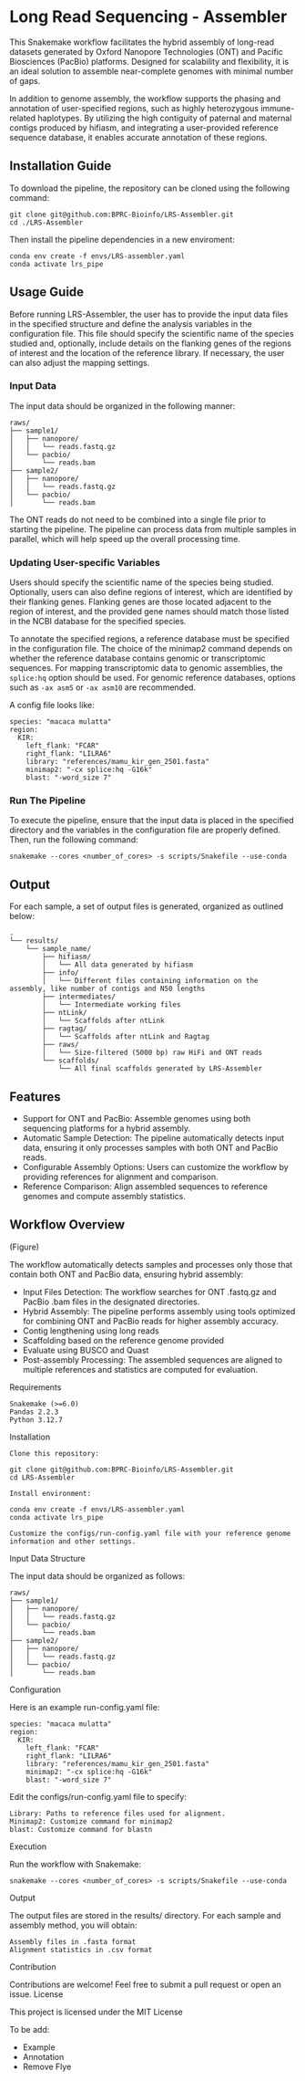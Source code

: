 # Long Read Sequencing - Assembler

This Snakemake workflow facilitates the hybrid assembly of long-read datasets generated by Oxford Nanopore Technologies (ONT) and Pacific Biosciences (PacBio) platforms. Designed for scalability and flexibility, it is an ideal solution to assemble near-complete genomes with minimal number of gaps.

In addition to genome assembly, the workflow supports the phasing and annotation of user-specified regions, such as highly heterozygous immune-related haplotypes. By utilizing the high contiguity of paternal and maternal contigs produced by hifiasm, and integrating a user-provided reference sequence database, it enables accurate annotation of these regions. 

## Installation Guide

To download the pipeline, the repository can be cloned using the following command:

    git clone git@github.com:BPRC-Bioinfo/LRS-Assembler.git
    cd ./LRS-Assembler

Then install the pipeline dependencies in a new enviroment:

    conda env create -f envs/LRS-assembler.yaml
    conda activate lrs_pipe

## Usage Guide

Before running LRS-Assembler, the user has to provide the input data files in the specified structure and define the analysis variables in the configuration file. This file should specify the scientific name of the species studied and, optionally, include details on the flanking genes of the regions of interest and the location of the reference library. If necessary, the user can also adjust the mapping settings.

### Input Data

The input data should be organized in the following manner:

```
raws/
├── sample1/
│   ├── nanopore/
│   │   └── reads.fastq.gz
│   └── pacbio/
│       └── reads.bam
├── sample2/
│   ├── nanopore/
│   │   └── reads.fastq.gz
│   └── pacbio/
│       └── reads.bam
```

The ONT reads do not need to be combined into a single file prior to starting the pipeline.
The pipeline can process data from multiple samples in parallel, which will help speed up the overall processing time.

### Updating User-specific Variables

Users should specify the scientific name of the species being studied. Optionally, users can also define regions of interest, which are identified by their flanking genes. Flanking genes are those located adjacent to the region of interest, and the provided gene names should match those listed in the NCBI database for the specified species. 

To annotate the specified regions, a reference database must be specified in the configuration file. The choice of the minimap2 command depends on whether the reference database contains genomic or transcriptomic sequences. For mapping transcriptomic data to genomic assemblies, the ```splice:hq``` option should be used. For genomic reference databases, options such as ```-ax asm5``` or ```-ax asm10``` are recommended.

A config file looks like:
```
species: "macaca mulatta"
region:
  KIR:
    left_flank: "FCAR"
    right_flank: "LILRA6"
    library: "references/mamu_kir_gen_2501.fasta" 
    minimap2: "-cx splice:hq -G16k"
    blast: "-word_size 7"
```

### Run The Pipeline

To execute the pipeline, ensure that the input data is placed in the specified directory and the variables in the configuration file are properly defined. Then, run the following command:

```
snakemake --cores <number_of_cores> -s scripts/Snakefile --use-conda
```

## Output

For each sample, a set of output files is generated, organized as outlined below:

```
.
└── results/
    └── sample_name/
        ├── hifiasm/
        │   └── All data generated by hifiasm
        ├── info/
        │   └── Different files containing information on the assembly, like number of contigs and N50 lengths 
        ├── intermediates/
        │   └── Intermediate working files
        ├── ntLink/
        │   └── Scaffolds after ntLink
        ├── ragtag/
        │   └── Scaffolds after ntLink and Ragtag
        ├── raws/
        │   └── Size-filtered (5000 bp) raw HiFi and ONT reads
        └── scaffolds/
            └── All final scaffolds generated by LRS-Assembler
```

## Features

  * Support for ONT and PacBio: Assemble genomes using both sequencing platforms for a hybrid assembly.
  * Automatic Sample Detection: The pipeline automatically detects input data, ensuring it only processes samples with both ONT and PacBio reads.
  * Configurable Assembly Options: Users can customize the workflow by providing references for alignment and comparison.
  * Reference Comparison: Align assembled sequences to reference genomes and compute assembly statistics.

## Workflow Overview

(Figure)

The workflow automatically detects samples and processes only those that contain both ONT and PacBio data, ensuring hybrid assembly:

  * Input Files Detection: The workflow searches for ONT .fastq.gz and PacBio .bam files in the designated directories.
  * Hybrid Assembly: The pipeline performs assembly using tools optimized for combining ONT and PacBio reads for higher assembly accuracy.
  * Contig lengthening using long reads
  * Scaffolding based on the reference genome provided
  * Evaluate using BUSCO and Quast
  * Post-assembly Processing: The assembled sequences are aligned to multiple references and statistics are computed for evaluation.

Requirements

    Snakemake (>=6.0)
    Pandas 2.2.3
    Python 3.12.7

Installation

    Clone this repository:

    git clone git@github.com:BPRC-Bioinfo/LRS-Assembler.git
    cd LRS-Assembler

    Install environment:
    
    conda env create -f envs/LRS-assembler.yaml
    conda activate lrs_pipe
    
    Customize the configs/run-config.yaml file with your reference genome information and other settings.

Input Data Structure

The input data should be organized as follows:

```
raws/
├── sample1/
│   ├── nanopore/
│   │   └── reads.fastq.gz
│   └── pacbio/
│       └── reads.bam
├── sample2/
│   ├── nanopore/
│   │   └── reads.fastq.gz
│   └── pacbio/
│       └── reads.bam
```
Configuration

Here is an example run-config.yaml file:

```
species: "macaca mulatta"
region:
  KIR:
    left_flank: "FCAR"
    right_flank: "LILRA6"
    library: "references/mamu_kir_gen_2501.fasta" 
    minimap2: "-cx splice:hq -G16k"
    blast: "-word_size 7"
```

Edit the configs/run-config.yaml file to specify:

    Library: Paths to reference files used for alignment.
    Minimap2: Customize command for minimap2
    blast: Customize command for blastn

Execution

Run the workflow with Snakemake:

```
snakemake --cores <number_of_cores> -s scripts/Snakefile --use-conda
```


Output

The output files are stored in the results/ directory. For each sample and assembly method, you will obtain:

    Assembly files in .fasta format
    Alignment statistics in .csv format

Contribution

Contributions are welcome! Feel free to submit a pull request or open an issue.
License

This project is licensed under the MIT License

To be add:
  * Example
  * Annotation
  * Remove Flye
